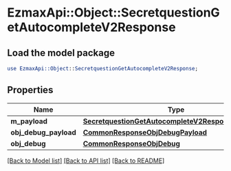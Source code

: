 # EzmaxApi::Object::SecretquestionGetAutocompleteV2Response

## Load the model package
```perl
use EzmaxApi::Object::SecretquestionGetAutocompleteV2Response;
```

## Properties
Name | Type | Description | Notes
------------ | ------------- | ------------- | -------------
**m_payload** | [**SecretquestionGetAutocompleteV2ResponseMPayload**](SecretquestionGetAutocompleteV2ResponseMPayload.md) |  | 
**obj_debug_payload** | [**CommonResponseObjDebugPayload**](CommonResponseObjDebugPayload.md) |  | [optional] 
**obj_debug** | [**CommonResponseObjDebug**](CommonResponseObjDebug.md) |  | [optional] 

[[Back to Model list]](../README.md#documentation-for-models) [[Back to API list]](../README.md#documentation-for-api-endpoints) [[Back to README]](../README.md)


